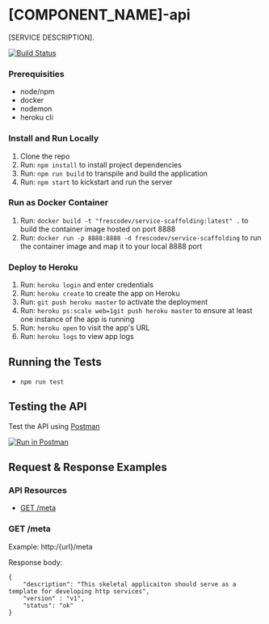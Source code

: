 # [COMPONENT_NAME]-api

[SERVICE DESCRIPTION].

[![Build Status](https://travis-ci.org/FrescoDev/service-container-scaffolding.svg?branch=master)](https://travis-ci.org/FrescoDev/service-container-scaffolding)

### Prerequisities

* node/npm
* docker
* nodemon
* heroku cli

### Install and Run Locally

1. Clone the repo
2. Run: ```npm install``` to install project dependencies
3. Run: ```npm run build``` to transpile and build the application
4. Run: ```npm start``` to kickstart and run the server

### Run as Docker Container

1. Run: ```docker build -t "frescodev/service-scaffolding:latest" .``` to build the container image hosted on port 8888
2. Run: ```docker run -p 8888:8888 -d frescodev/service-scaffolding``` to run the container image and map it to your local 8888 port

### Deploy to Heroku

1. Run: ```heroku login``` and enter credentials
2. Run: ```heroku create``` to create the app on Heroku
3. Run: ```git push heroku master``` to activate the deployment
4. Run: ```heroku ps:scale web=1git push heroku master``` to ensure at least one instance of the app is running
5. Run: ```heroku open``` to visit the app's URL
6. Run: ```heroku logs``` to view app logs

## Running the Tests

- ```npm run test```

## Testing the API

Test the API using [Postman](https://www.getpostman.com/collections/{id})

[![Run in Postman](https://run.pstmn.io/button.svg)](https://app.getpostman.com/run-collection/{id})

## Request & Response Examples

### API Resources

  - [GET /meta](#get-meta)

### GET /meta

Example: http:/{url}/meta

Response body:

    {
        "description": "This skeletal applicaiton should serve as a template for developing http services",
        "version" : "v1",
        "status": "ok"
    }
